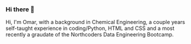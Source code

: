 ### Hi there 👋
 Hi, I'm Omar, with a background in Chemical Engineering, a couple years self-taught experience in coding/Python, HTML and CSS and a most recently a graudate of the Northcoders Data Engineering Bootcamp.


<!--
**divine-intervention/divine-intervention** is a ✨ _special_ ✨ repository because its `README.md` (this file) appears on your GitHub profile.

Here are some ideas to get you started:

- 🔭 I’m currently working on ...
- 🌱 I’m currently learning ...
- 👯 I’m looking to collaborate on ...
- 🤔 I’m looking for help with ...
- 💬 Ask me about ...
- 📫 How to reach me: ...
- 😄 Pronouns: ...
- ⚡ Fun fact: ...
-->
